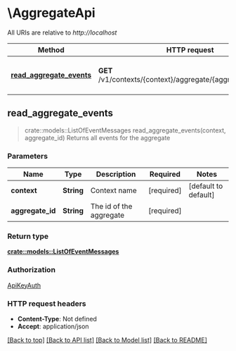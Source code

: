 # \AggregateApi

All URIs are relative to *http://localhost*

Method | HTTP request | Description
------------- | ------------- | -------------
[**read_aggregate_events**](AggregateApi.md#read_aggregate_events) | **GET** /v1/contexts/{context}/aggregate/{aggregateId}/events | Returns all events for the aggregate



## read_aggregate_events

> crate::models::ListOfEventMessages read_aggregate_events(context, aggregate_id)
Returns all events for the aggregate

### Parameters


Name | Type | Description  | Required | Notes
------------- | ------------- | ------------- | ------------- | -------------
**context** | **String** | Context name | [required] |[default to default]
**aggregate_id** | **String** | The id of the aggregate | [required] |

### Return type

[**crate::models::ListOfEventMessages**](ListOfEventMessages.md)

### Authorization

[ApiKeyAuth](../README.md#ApiKeyAuth)

### HTTP request headers

- **Content-Type**: Not defined
- **Accept**: application/json

[[Back to top]](#) [[Back to API list]](../README.md#documentation-for-api-endpoints) [[Back to Model list]](../README.md#documentation-for-models) [[Back to README]](../README.md)

